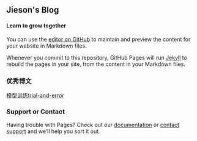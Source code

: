 ## Jieson's Blog
#### Learn to grow together

You can use the [editor on GitHub](https://github.com/jiesonshan/jiesonshan.github.io/edit/master/README.md) to maintain and preview the content for your website in Markdown files.

Whenever you commit to this repository, GitHub Pages will run [Jekyll](https://jekyllrb.com/) to rebuild the pages in your site, from the content in your Markdown files.

### 优秀博文

[模型训练trial-and-error](http://danielnouri.org/notes/2014/12/17/using-convolutional-neural-nets-to-detect-facial-keypoints-tutorial/)

 
### Support or Contact

Having trouble with Pages? Check out our [documentation](https://help.github.com/categories/github-pages-basics/) or [contact support](https://github.com/contact) and we’ll help you sort it out.
